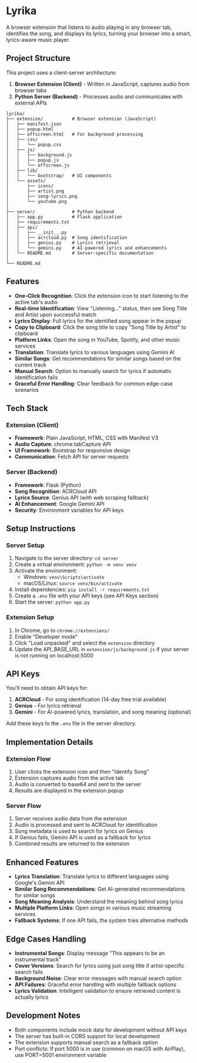 # Lyrika

A browser extension that listens to audio playing in any browser tab, identifies the song, and displays its lyrics, turning your browser into a smart, lyrics-aware music player.

## Project Structure

This project uses a client-server architecture:

1. **Browser Extension (Client)** - Written in JavaScript, captures audio from browser tabs
2. **Python Server (Backend)** - Processes audio and communicates with external APIs

```
lyrika/
├── extension/           # Browser extension (JavaScript)
│   ├── manifest.json
│   ├── popup.html
│   ├── offscreen.html   # For background processing
│   ├── css/
│   │   └── popup.css
│   ├── js/
│   │   ├── background.js
│   │   ├── popup.js
│   │   └── offscreen.js
│   ├── lib/
│   │   └── bootstrap/   # UI components
│   └── assets/
│       ├── icons/
│       ├── artist.png
│       ├── song-lyrics.png
│       └── youtube.png
│
├── server/              # Python backend
│   ├── app.py           # Flask application
│   ├── requirements.txt
│   ├── api/
│   │   ├── __init__.py
│   │   ├── acrcloud.py  # Song identification 
│   │   ├── genius.py    # Lyrics retrieval
│   │   └── gemini.py    # AI-powered lyrics and enhancements
│   └── README.md        # Server-specific documentation
│
└── README.md
```

## Features

- **One-Click Recognition**: Click the extension icon to start listening to the active tab's audio
- **Real-time Identification**: View "Listening..." status, then see Song Title and Artist upon successful match
- **Lyrics Display**: Full lyrics for the identified song appear in the popup
- **Copy to Clipboard**: Click the song title to copy "Song Title by Artist" to clipboard
- **Platform Links**: Open the song in YouTube, Spotify, and other music services
- **Translation**: Translate lyrics to various languages using Gemini AI
- **Similar Songs**: Get recommendations for similar songs based on the current track
- **Manual Search**: Option to manually search for lyrics if automatic identification fails
- **Graceful Error Handling**: Clear feedback for common edge-case scenarios

## Tech Stack

### Extension (Client)
- **Framework**: Plain JavaScript, HTML, CSS with Manifest V3
- **Audio Capture**: chrome.tabCapture API
- **UI Framework**: Bootstrap for responsive design
- **Communication**: Fetch API for server requests

### Server (Backend)
- **Framework**: Flask (Python)
- **Song Recognition**: ACRCloud API
- **Lyrics Source**: Genius API (with web scraping fallback)
- **AI Enhancement**: Google Gemini API
- **Security**: Environment variables for API keys

## Setup Instructions

### Server Setup
1. Navigate to the server directory: `cd server`
2. Create a virtual environment: `python -m venv venv`
3. Activate the environment:
   - Windows: `venv\Scripts\activate`
   - macOS/Linux: `source venv/bin/activate`
4. Install dependencies: `pip install -r requirements.txt`
5. Create a `.env` file with your API keys (see API Keys section)
6. Start the server: `python app.py`

### Extension Setup
1. In Chrome, go to `chrome://extensions/`
2. Enable "Developer mode"
3. Click "Load unpacked" and select the `extension` directory
4. Update the API_BASE_URL in `extension/js/background.js` if your server is not running on localhost:5000

## API Keys

You'll need to obtain API keys for:
1. **ACRCloud** - For song identification (14-day free trial available)
2. **Genius** - For lyrics retrieval
3. **Gemini** - For AI-powered lyrics, translation, and song meaning (optional)

Add these keys to the `.env` file in the server directory.

## Implementation Details

### Extension Flow
1. User clicks the extension icon and then "Identify Song"
2. Extension captures audio from the active tab
3. Audio is converted to base64 and sent to the server
4. Results are displayed in the extension popup

### Server Flow
1. Server receives audio data from the extension
2. Audio is processed and sent to ACRCloud for identification
3. Song metadata is used to search for lyrics on Genius
4. If Genius fails, Gemini API is used as a fallback for lyrics
5. Combined results are returned to the extension

## Enhanced Features

- **Lyrics Translation**: Translate lyrics to different languages using Google's Gemini API
- **Similar Song Recommendations**: Get AI-generated recommendations for similar songs
- **Song Meaning Analysis**: Understand the meaning behind song lyrics
- **Multiple Platform Links**: Open songs in various music streaming services
- **Fallback Systems**: If one API fails, the system tries alternative methods

## Edge Cases Handling

- **Instrumental Songs**: Display message "This appears to be an instrumental track"
- **Cover Versions**: Search for lyrics using just song title if artist-specific search fails
- **Background Noise**: Clear error messages with manual search option
- **API Failures**: Graceful error handling with multiple fallback options
- **Lyrics Validation**: Intelligent validation to ensure retrieved content is actually lyrics

## Development Notes

- Both components include mock data for development without API keys
- The server has built-in CORS support for local development
- The extension supports manual search as a fallback option
- Port conflicts: If port 5000 is in use (common on macOS with AirPlay), use PORT=5001 environment variable 
